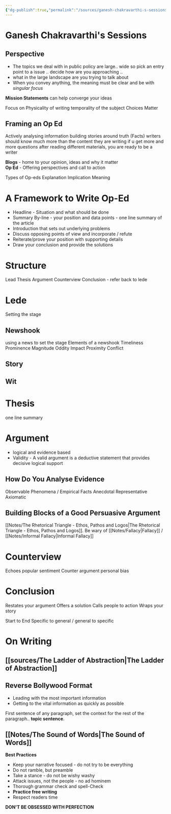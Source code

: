 ```yaml
---
{"dg-publish":true,"permalink":"/sources/ganesh-chakravarthi-s-sessions/"}
---
```



# Ganesh Chakravarthi's Sessions

## Perspective
- The topics we deal with in public policy are large.. wide so pick an entry point to a issue .. decide how are you approaching .. 
- what in the large landscape are you trying to talk about
- When you convey anything, the meaning must be clear and be with *singular focus* 

**Mission Statements** can help converge your ideas

Focus on 
 Physicality of writing 
 temporality of the subject
 Choices Matter

## Framing an Op Ed
Actively analysing information 
building stories around truth (Facts) 
writers should know much more than the content they are writing 
if u get more and more questions after reading different materials, you are ready to be a writer 

**Blogs** - home to your opinion, ideas and why it matter  
**Op Ed** - Offering perspectives and call to action 

Types of Op-eds
 Explanation
 Implication
 Meaning

# A Framework to Write Op-Ed
- Headline - Situation and what should be done 
- Summary By-line - your position and data points - one line summary of the article
- Introduction that sets out underlying problems
- Discuss opposing points of view and incorporate / refute 
- Reiterate/prove your position with supporting details
- Draw your conclusion and provide the solutions 

# Structure
Lead
Thesis
Argument
Counterview
Conclusion - refer back to lede 

# Lede
Setting the stage 
## Newshook
using a news to set the stage 
Elements of a newshook 
Timeliness
Prominence
Magnitude
Oddity
Impact
Proximity
Conflict 
## Story
## Wit
# Thesis
one line summary
# Argument
- logical and evidence based
- Validity - A valid argument is a deductive statement that provides decisive logical support 
## How Do You Analyse Evidence
Observable Phenomena / Empirical
Facts
Anecdotal
Representative 
Axiomatic

## Building Blocks of a Good Persuasive Argument
[[Notes/The Rhetorical Triangle - Ethos, Pathos and Logos\|The Rhetorical Triangle - Ethos, Pathos and Logos]].
Be wary of [[Notes/Fallacy\|Fallacy]] / [[Notes/Informal Fallacy\|Informal Fallacy]]

# Counterview
Echoes popular sentiment
Counter argument
personal bias 
# Conclusion
Restates your argument
Offers a solution
Calls people to action 
Wraps your story

Start to End
Specific to general / general to specific

# On Writing
## [[sources/The Ladder of Abstraction\|The Ladder of Abstraction]]
## Reverse Bollywood Format
- Leading with the most important information
- Getting to the vital information as quickly as possible 
 
First sentence of any paragraph, set the context for the rest of the paragraph.. **topic sentence**. 

## [[Notes/The Sound of Words\|The Sound of Words]]
 
**Best Practices**
 - Keep your narrative focused - do not try to be everything 
 - Do not ramble, but preamble
 - Take a stance - do not be wishy washy
 - Attack issues, not the people - no ad hominem 
 - Thorough grammar check and spell-Check
 - **Practice free writing**
 - Respect readers time 

**DON'T BE OBSESSED WITH PERFECTION**
